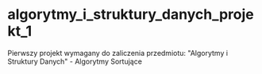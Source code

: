 # algorytmy_i_struktury_danych_projekt_1
Pierwszy projekt wymagany do zaliczenia przedmiotu: "Algorytmy i Struktury Danych" - Algorytmy Sortujące
